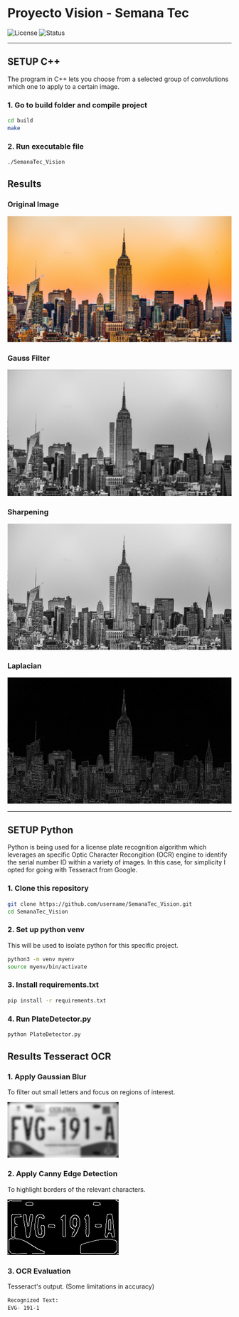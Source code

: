 # Proyecto Vision - Semana Tec

![License](https://img.shields.io/badge/license-MIT-blue.svg)
![Status](https://img.shields.io/badge/status-active-brightgreen.svg)

---
## SETUP C++

The program in C++ lets you choose from a selected group of convolutions which one to apply to a certain image. 

### 1. Go to build folder and compile project 
```bash
cd build
make 
```

### 2. Run executable file 
```bash
./SemanaTec_Vision
```

## Results
### Original Image 
![Image](Tests/Original.jpg)

### Gauss Filter
![Image](Tests/gaussian.jpg)

### Sharpening 
![Image](Tests/sharpening.jpg)

### Laplacian 
![Image](Tests/laplacian.jpg)

---
## SETUP Python

Python is being used for a license plate recognition algorithm which leverages an specific Optic Character Recongition (OCR) engine to identify the serial number ID within a variety of images. In this case, for simplicity I opted for going with Tesseract from Google. 

### 1. Clone this repository

``` bash
git clone https://github.com/username/SemanaTec_Vision.git
cd SemanaTec_Vision
```

### 2. Set up python venv
This will be used to isolate python for this specific project.

```bash
python3 -m venv myenv 
source myenv/bin/activate
```

### 3. Install requirements.txt
```bash
pip install -r requirements.txt
```

### 4. Run PlateDetector.py
```bash
python PlateDetector.py
```

## Results Tesseract OCR
### 1. Apply Gaussian Blur
To filter out small letters and focus on regions of interest. 

![Image](Tests/Plates/colima_blur.jpg)

### 2. Apply Canny Edge Detection
To highlight borders of the relevant characters. 

![Image](Tests/Plates/colima_edge.jpg)

### 3. OCR Evaluation
Tesseract's output. (Some limitations in accuracy)

```bash
Recognized Text:
EVG- 191-1
```

